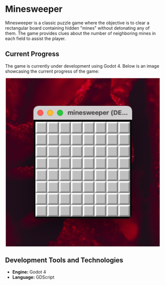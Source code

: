 # Minesweeper

Minesweeper is a classic puzzle game where the objective is to clear a rectangular board containing hidden "mines" without detonating any of them. The game provides clues about the number of neighboring mines in each field to assist the player.

## Current Progress

The game is currently under development using Godot 4. Below is an image showcasing the current progress of the game:

<p align="center">
    <img src="resources/progress.png" width="500px">
</p>

## Development Tools and Technologies

- **Engine:** Godot 4
- **Language:** GDScript